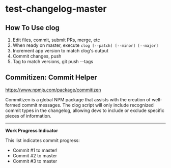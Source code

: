 # test-changelog-master

## How To Use clog

1. Edit files, commit, submit PRs, merge, etc
1. When ready on master, execute `clog [--patch] [--minor] [--major]`
1. Increment app version to match clog's output
1. Commit changes, push
1. Tag to match versions, git push --tags



## Commitizen: Commit Helper

https://www.npmjs.com/package/commitizen

Commitizen is a global NPM package that assists with the creation of well-formed commit messages. The clog script will only include recognized commit types in the changelog, allowing devs to include or exclude specific pieces of information.

---

**Work Progress Indicator**

This list indicates commit progress:

* Commit #1 to master!
* Commit #2 to master
* Commit #3 to master